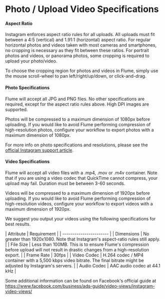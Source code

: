 # Photo / Upload Video Specifications

#### Aspect Ratio
Instagram enforces aspect ratio rules for all uploads. All uploads must fit between a 4:5 (vertical) and 1.91:1 (horizontal) aspect ratio. For regular horizontal photos and videos taken with most cameras and smartphones, no cropping is necessary as they fit between these ratios. For portrait photos and videos, or panorama photos, some cropping is required to upload your photo/video.

To choose the cropping region for photos and videos in Flume, simply use the mouse scroll-wheel to pan left/right/up/down, or click-and-drag.

#### Photo Specifications
Flume will accept all JPG and PNG files. No other specifications are required, except for the aspect ratio rules above. High DPI images are supported.

Photos will be compressed to a maximum dimension of 1080px before uploading. If you would like to avoid Flume performing compression of high-resolution photos, configure your workflow to export photos with a maximum dimension of 1080px.

For more info on photo specifications and resolutions, please see the [official Instagram support article](www.facebook.com/help/instagram/1631821640426723).

#### Video Specifications
Flume will accept all video files with a .mp4, .mov or .m4v container. Note that if you are using a video codec that QuickTime cannot compress, your upload may fail. Duration must be between 3-60 seconds. 

Videos will be compressed to a maximum dimension of 1920px before uploading. If you would like to avoid Flume performing compression of high-resolution videos, configure your workflow to export videos with a maximum dimension of 1920px.

We suggest you output your videos using the following specifications for best results.

| Attribute | Requirement |
| ----------------------- |
| Dimensions | No greater than 1920x1080. Note that Instagram's aspect-ratio rules still apply. |
| File Size | Less than 100MB. This is to ensure Flume's compression before upload will not result in drastic changes from a high-resolution export. |
| Frame Rate | 30fps |
| Video Codec | H.264 codec / MP4 container with a 5,500 kbps video bitrate. The final bitrate might be adjusted by Instagram's servers. |
| Audio Codec | AAC audio codec at 44.1 kHz |

Some additional information can be found on Facebook's official guide at https://www.facebook.com/business/ads-guide/video-views/instagram-video-views/